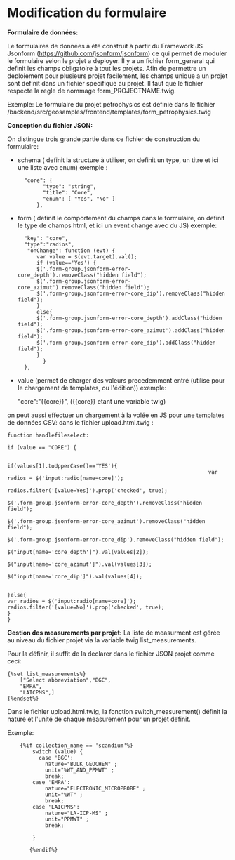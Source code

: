 # Modification du formulaire  

**Formulaire de données:**

Le formulaires de données à été construit à partir du Framework JS Jsonform (https://github.com/jsonform/jsonform)
ce qui permet de moduler le formulaire selon le projet a deployer.
Il y a un fichier form_general qui definit les champs obligatoire à tout les projets.
Afin de permettre un deploiement pour plusieurs projet facilement, les champs unique a un projet sont definit dans un fichier specifique au projet.
Il faut que le fichier respecte la regle de nommage form_PROJECTNAME.twig.

Exemple: Le formulaire du projet petrophysics est definie dans le fichier /backend/src/geosamples/frontend/templates/form_petrophysics.twig



**Conception du fichier JSON:**

On distingue trois grande partie dans ce fichier de construction du formulaire:

- schema ( definit la structure à utiliser, on definit un type, un titre et ici une liste avec enum) 
	exemple :
	
		"core": {
		      "type": "string",
		      "title": "Core",
		      "enum": [ "Yes", "No" ]
		    },
	    
- form ( definit le comportement du champs dans le formulaire, on definit le type de champs html, et ici un event change avec du JS) 
	exemple: 
	
		"key": "core",
		"type":"radios",
		 "onChange": function (evt) {
			var value = $(evt.target).val();
			if (value=='Yes') {
			$('.form-group.jsonform-error-core_depth').removeClass("hidden field");
			$('.form-group.jsonform-error-core_azimut').removeClass("hidden field");
			$('.form-group.jsonform-error-core_dip').removeClass("hidden field");
			}
			else{
			$('.form-group.jsonform-error-core_depth').addClass("hidden field");
			$('.form-group.jsonform-error-core_azimut').addClass("hidden field");
			$('.form-group.jsonform-error-core_dip').addClass("hidden field");
			}
		      }
		},


- value (permet de charger des valeurs precedemment entré (utilisé pour le chargement de templates, ou l'édition))
exemple:
	
	"core":"{{core}}", ({{core}} etant une variable twig)

on peut aussi effectuer un chargement à la volée en JS pour une templates de données CSV: 
	dans le fichier upload.html.twig : 
	
	function handlefileselect:  

	if (value == "CORE") {
								   
																if(values[1].toUpperCase()=='YES'){
																	var radios = $('input:radio[name=core]');
																	radios.filter('[value=Yes]').prop('checked', true);
																	$('.form-group.jsonform-error-core_depth').removeClass("hidden field");

	$('.form-group.jsonform-error-core_azimut').removeClass("hidden field");
																	$('.form-group.jsonform-error-core_dip').removeClass("hidden field");
																	$("input[name='core_depth']").val(values[2]);
																         $("input[name='core_azimut']").val(values[3]);
																        $("input[name='core_dip']").val(values[4]);
								   
   
   	}else{
   	var radios = $('input:radio[name=core]');
   	radios.filter('[value=No]').prop('checked', true);
	}
	}


	

**Gestion des measurements par projet:**
La liste de measurment est gérée au niveau du fichier projet via la variable twig list_measurements.

Pour la définir, il suffit de la declarer dans le fichier JSON projet comme ceci:

	{%set list_measurements%}
		["Select abbreviation","BGC",
		"EMPA",
		"LAICPMS",]
	{%endset%}

Dans le fichier upload.html.twig, la fonction switch_measurement() définit la nature et l'unité de chaque measurement pour un projet definit.

Exemple: 

		{%if collection_name == 'scandium'%}
			switch (value) {
			  case 'BGC':
				nature="BULK_GEOCHEM" ;
				unit="%WT_AND_PPMWT" ;
				break;
			case 'EMPA':
				nature="ELECTRONIC_MICROPROBE" ;
				unit="%WT" ;
				break;
			case 'LAICPMS':
				nature="LA-ICP-MS" ;
				unit="PPMWT" ;
				break;

			}

		   {%endif%}





